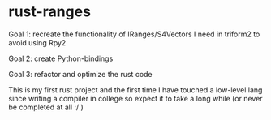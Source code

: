# rust-ranges

Goal 1: recreate the functionality of IRanges/S4Vectors I need in triform2 to avoid using Rpy2

Goal 2: create Python-bindings

Goal 3: refactor and optimize the rust code

This is my first rust project and the first time I have touched a low-level lang since writing a compiler in college so expect it to take a long while (or never be completed at all :/ )
